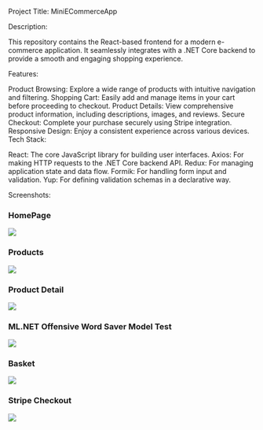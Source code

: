 
Project Title: MiniECommerceApp

Description:

This repository contains the React-based frontend for a modern e-commerce application. It seamlessly integrates with a .NET Core backend to provide a smooth and engaging shopping experience.

Features:

Product Browsing: Explore a wide range of products with intuitive navigation and filtering.
Shopping Cart: Easily add and manage items in your cart before proceeding to checkout.
Product Details: View comprehensive product information, including descriptions, images, and reviews.
Secure Checkout: Complete your purchase securely using Stripe integration.
Responsive Design: Enjoy a consistent experience across various devices.
Tech Stack:

React: The core JavaScript library for building user interfaces.
Axios: For making HTTP requests to the .NET Core backend API.
Redux: For managing application state and data flow.
Formik: For handling form input and validation.
Yup: For defining validation schemas in a declarative way.

Screenshots:

<h3>HomePage</h3>
<img src="https://i.ibb.co/Z2vSJm2/Home-Page-1.gif" />
</br>

<h3>Products</h3>
<img src="https://i.ibb.co/B3hD48Y/Ekran-g-r-nt-s-2024-06-17-224709.png" />
</br>

<h3>Product Detail</h3>
<img src="https://i.ibb.co/g3SrbJC/Product-Detail.png" />
</br>

<h3>ML.NET Offensive Word Saver Model Test</h3>
<img src="https://i.ibb.co/jJr5J2V/ML-NET-MODEL.png" />
</br>

<h3>Basket</h3>
<img src="https://i.ibb.co/23XCFSm/Basket.png" />
</br>

<h3>Stripe Checkout</h3>
<img src="https://i.ibb.co/Vgs84LH/Stripe-Checkout.png" />



